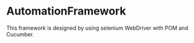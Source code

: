# AutomationFramework
This framework is designed by using selenium WebDriver with POM and  Cucumber.
